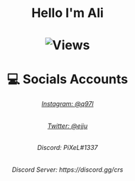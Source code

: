 <h1 align="center">Hello I'm Ali </h1>

<h1 align="center"&#x1f4c8; GitHub Stats </h1>

![Views](https://gpvc.arturio.dev/14d9) 

<h1 align="center">&#x1F4BB; Socials Accounts </h1>

<h6 align="center"><a href="https://www.instagram.com/q97l/">Instagram: @q97l</a></h6>
<h6 align="center"><a href="https://twitter.com/ejju">Twitter: @ejju</a></h6>
<h6 align="center">Discord: PiXeL#1337</h6>
<h6 align="center">Discord Server: https://discord.gg/crs</h6>
